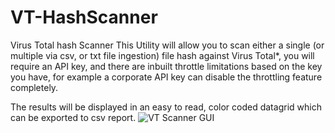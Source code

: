 # VT-HashScanner
Virus Total hash Scanner
This Utility will allow you to scan either a single (or multiple via csv, or txt file ingestion) file hash against Virus Total*, you will require an API key, and there are inbuilt throttle limitations based on the key you have, for example a corporate API key can disable the throttling feature completely.

The results will be displayed in an easy to read, color coded datagrid which can be exported to csv report.
![VT Scanner GUI](https://github.com/richeaston/VT-HashScanner/blob/main/Vthashscanner.png)
